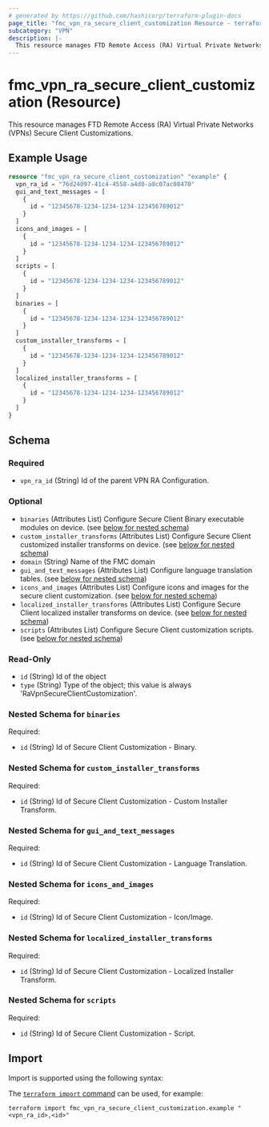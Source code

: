 ```yaml
---
# generated by https://github.com/hashicorp/terraform-plugin-docs
page_title: "fmc_vpn_ra_secure_client_customization Resource - terraform-provider-fmc"
subcategory: "VPN"
description: |-
  This resource manages FTD Remote Access (RA) Virtual Private Networks (VPNs) Secure Client Customizations.
---
```


# fmc_vpn_ra_secure_client_customization (Resource)

This resource manages FTD Remote Access (RA) Virtual Private Networks (VPNs) Secure Client Customizations.

## Example Usage

```terraform
resource "fmc_vpn_ra_secure_client_customization" "example" {
  vpn_ra_id = "76d24097-41c4-4558-a4d0-a8c07ac08470"
  gui_and_text_messages = [
    {
      id = "12345678-1234-1234-1234-123456789012"
    }
  ]
  icons_and_images = [
    {
      id = "12345678-1234-1234-1234-123456789012"
    }
  ]
  scripts = [
    {
      id = "12345678-1234-1234-1234-123456789012"
    }
  ]
  binaries = [
    {
      id = "12345678-1234-1234-1234-123456789012"
    }
  ]
  custom_installer_transforms = [
    {
      id = "12345678-1234-1234-1234-123456789012"
    }
  ]
  localized_installer_transforms = [
    {
      id = "12345678-1234-1234-1234-123456789012"
    }
  ]
}
```

<!-- schema generated by tfplugindocs -->
## Schema

### Required

- `vpn_ra_id` (String) Id of the parent VPN RA Configuration.

### Optional

- `binaries` (Attributes List) Configure Secure Client Binary executable modules on device. (see [below for nested schema](#nestedatt--binaries))
- `custom_installer_transforms` (Attributes List) Configure Secure Client customized installer transforms on device. (see [below for nested schema](#nestedatt--custom_installer_transforms))
- `domain` (String) Name of the FMC domain
- `gui_and_text_messages` (Attributes List) Configure language translation tables. (see [below for nested schema](#nestedatt--gui_and_text_messages))
- `icons_and_images` (Attributes List) Configure icons and images for the secure client customization. (see [below for nested schema](#nestedatt--icons_and_images))
- `localized_installer_transforms` (Attributes List) Configure Secure Client localized installer transforms on device. (see [below for nested schema](#nestedatt--localized_installer_transforms))
- `scripts` (Attributes List) Configure Secure Client customization scripts. (see [below for nested schema](#nestedatt--scripts))

### Read-Only

- `id` (String) Id of the object
- `type` (String) Type of the object; this value is always 'RaVpnSecureClientCustomization'.

<a id="nestedatt--binaries"></a>
### Nested Schema for `binaries`

Required:

- `id` (String) Id of Secure Client Customization - Binary.


<a id="nestedatt--custom_installer_transforms"></a>
### Nested Schema for `custom_installer_transforms`

Required:

- `id` (String) Id of Secure Client Customization - Custom Installer Transform.


<a id="nestedatt--gui_and_text_messages"></a>
### Nested Schema for `gui_and_text_messages`

Required:

- `id` (String) Id of Secure Client Customization - Language Translation.


<a id="nestedatt--icons_and_images"></a>
### Nested Schema for `icons_and_images`

Required:

- `id` (String) Id of Secure Client Customization - Icon/Image.


<a id="nestedatt--localized_installer_transforms"></a>
### Nested Schema for `localized_installer_transforms`

Required:

- `id` (String) Id of Secure Client Customization - Localized Installer Transform.


<a id="nestedatt--scripts"></a>
### Nested Schema for `scripts`

Required:

- `id` (String) Id of Secure Client Customization - Script.

## Import

Import is supported using the following syntax:

The [`terraform import` command](https://developer.hashicorp.com/terraform/cli/commands/import) can be used, for example:

```shell
terraform import fmc_vpn_ra_secure_client_customization.example "<vpn_ra_id>,<id>"
```
